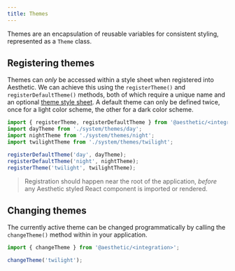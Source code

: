 ```yaml
---
title: Themes
---
```


Themes are an encapsulation of reusable variables for consistent styling, represented as a `Theme`
class.

## Registering themes

Themes can _only_ be accessed within a style sheet when registered into Aesthetic. We can achieve
this using the `registerTheme()` and `registerDefaultTheme()` methods, both of which require a
unique name and an optional [theme style sheet](./style-sheets/themes.md). A default theme can only
be defined twice, once for a light color scheme, the other for a dark color scheme.

```ts title="setup.ts"
import { registerTheme, registerDefaultTheme } from '@aesthetic/<integration>';
import dayTheme from './system/themes/day';
import nightTheme from './system/themes/night';
import twilightTheme from './system/themes/twilight';

registerDefaultTheme('day', dayTheme);
registerDefaultTheme('night', nightTheme);
registerTheme('twilight', twilightTheme);
```

> Registration should happen near the root of the application, _before_ any Aesthetic styled React
> component is imported or rendered.

## Changing themes

The currently active theme can be changed programmatically by calling the `changeTheme()` method
within in your application.

```ts
import { changeTheme } from '@aesthetic/<integration>';

changeTheme('twilight');
```

